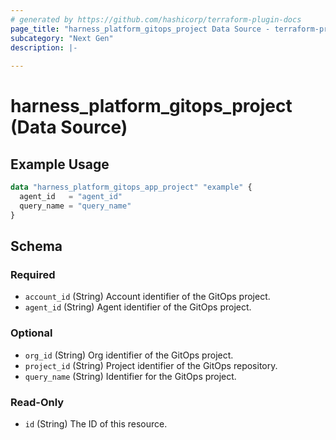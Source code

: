 ```yaml
---
# generated by https://github.com/hashicorp/terraform-plugin-docs
page_title: "harness_platform_gitops_project Data Source - terraform-provider-harness"
subcategory: "Next Gen"
description: |-
  
---
```


# harness_platform_gitops_project (Data Source)



## Example Usage

```terraform
data "harness_platform_gitops_app_project" "example" {
  agent_id   = "agent_id"
  query_name = "query_name"
}
```

<!-- schema generated by tfplugindocs -->
## Schema

### Required

- `account_id` (String) Account identifier of the GitOps project.
- `agent_id` (String) Agent identifier of the GitOps project.

### Optional

- `org_id` (String) Org identifier of the GitOps project.
- `project_id` (String) Project identifier of the GitOps repository.
- `query_name` (String) Identifier for the GitOps project.

### Read-Only

- `id` (String) The ID of this resource.
